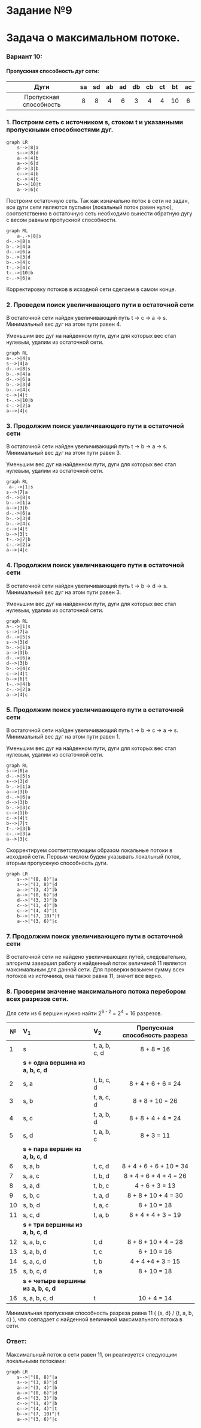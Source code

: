# Задание №9
# Задача о максимальном потоке.

### Вариант 10:
#### Пропускная способность дуг сети:

|          Дуги          | sa | sd | ab | ad | db | cb | ct | bt | ac | 
|:----------------------:|:--:|:--:|:--:|:--:|:--:|:--:|:--:|:--:|:--:|
| Пропускная способность | 8  | 8  | 4  | 6  | 3 | 4  | 4  | 10  |  6 |

### 1. Построим сеть с источником **s**, стоком **t** и указанными пропускными способностями дуг.

```mermaid
graph LR
    s-->|8|a
    s-->|8|d
    a-->|4|b
    a-->|6|d
    d-->|3|b
    c-->|4|b
    c-->|4|t
    b-->|10|t
    a-->|6|c
```

Построим остаточную сеть. Так как изначально поток в сети не задан, все дуги сети являются пустыми (локальный поток равен нулю), соответственно в остаточную сеть необходимо вынести обратную дугу с весом равным пропускной способности.

```mermaid
graph RL
    a-.->|8|s
d-.->|8|s
b-.->|4|a
d-.->|6|a
b-.->|3|d
b-.->|4|c
t-.->|4|c
t-.->|10|b
c-.->|6|a
```
Корректировку потоков в исходной сети сделаем в самом конце.

### 2. Проведем поиск увеличивающего пути в остаточной сети
В остаточной сети найден увеличивающий путь t -> c -> a -> s. Минимальный вес дуг на этом пути равен 4.

Уменьшим вес дуг на найденном пути, дуги для которых вес стал нулевым, удалим из остаточной сети.

```mermaid
graph RL
a-.->|4|s
s-->|4|a
d-.->|8|s
b-.->|4|a
d-.->|6|a
b-.->|3|d
b-.->|4|c
c-->|4|t
t-.->|10|b
c-.->|2|a
a-->|4|c
```

### 3. Продолжим поиск увеличивающего пути в остаточной сети
В остаточной сети найден увеличивающий путь t -> b -> a -> s. Минимальный вес дуг на этом пути равен 3.

Уменьшим вес дуг на найденном пути, дуги для которых вес стал нулевым, удалим из остаточной сети.

```mermaid
graph RL
 a-.->|1|s
s-->|7|a
d-.->|8|s
b-.->|1|a
a-->|3|b
d-.->|6|a
b-.->|3|d
b-.->|4|c
c-->|4|t
b-->|3|t
t-.->|7|b
c-.->|2|a
a-->|4|c
```

### 4. Продолжим поиск увеличивающего пути в остаточной сети
В остаточной сети найден увеличивающий путь t -> b -> d -> s. Минимальный вес дуг на этом пути равен 3.

Уменьшим вес дуг на найденном пути, дуги для которых вес стал нулевым, удалим из остаточной сети.

```mermaid
graph RL
a-.->|1|s
s-->|7|a
d-.->|5|s
s-->|3|d
b-.->|1|a
a-->|3|b
d-.->|6|a
d-->|3|b
b-.->|4|c
c-->|4|t
b-->|6|t
t-.->|4|b
c-.->|2|a
a-->|4|c
```

### 5. Продолжим поиск увеличивающего пути в остаточной сети
В остаточной сети найден увеличивающий путь t -> b -> c -> a -> s. Минимальный вес дуг на этом пути равен 1.

Уменьшим вес дуг на найденном пути, дуги для которых вес стал нулевым, удалим из остаточной сети.

```mermaid
graph RL
s-->|8|a
d-.->|5|s
s-->|3|d
b-.->|1|a
a-->|3|b
d-.->|6|a
d-->|3|b
b-.->|3|c
с-->|1|b
c-->|4|t
b-->|7|t
t-.->|3|b
c-.->|3|a
a-->|3|c
```
Скорректируем соответствующим образом локальные потоки в исходной сети. Первым числом будем указывать локальный поток, вторым пропускную способность дуги. 

```mermaid
graph LR
    s-->|"(8, 8)"|a
    s-->|"(3, 8)"|d
    a-->|"(3, 4)"|b
    a-->|"(0, 6)"|d
    d-->|"(3, 3)"|b
    c-->|"(1, 4)"|b
    c-->|"(4, 4)"|t
    b-->|"(7, 10)"|t
    a-->|"(3, 6)"|c
```

### 7. Продолжим поиск увеличивающего пути в остаточной сети
В остаточной сети не найдено увеличивающих путей, следовательно, алгоритм завершил работу и найденный поток величиной 11 является максимальным для данной сети. Для проверки возьмем сумму всех потоков из источника, она также равна 11, значит все верно.

### 8. Проверим значение максимального потока перебором всех разрезов сети.

Для сети из 6 вершин нужно найти 2<sup>6 - 2</sup> = 2<sup>4</sup> = 16 разрезов. 

| № | V<sub>1</sub>                      | V<sub>2</sub>    | Пропускная способность разреза |
|---|:-----------------------------------|:-----------------|:------------------------------:|
| 1 | s                                  | t, a, b, c, d    |           8 + 8 = 16    |
|   | **s + одна вершина из a, b, c, d** |                  |                                |
| 2 | s, a                               | t, b, c, d       |         8 + 4 + 6 + 6 = 24     |
| 3 | s, b                               | t, a, c, d       |       8 + 8 + 10 = 26       |
| 4 | s, c                               | t, a, b, d       |         8 + 8 + 4 + 4 = 24    |
| 5 | s, d                               | t, a, b, c       |         8 + 3 = 11        |
|   | **s + пара вершин из a, b, c, d**  |                  |                                |
| 6 | s, a, b                            | t, c, d          |       8 + 4 + 6 + 6 + 10 = 34     |
| 7 | s, a, c                            | t, b, d          |         8 + 4 + 6 + 4 + 4 = 26       |
| 8 | s, a, d                            | t, b, c          |       4 + 6 + 3 = 13     |
| 9 | s, b, c                            | t, a, d          |       8 + 8 + 10 + 4 = 30      |
|10 | s, b, d                            | t, a, c          |       8 + 10 = 18     |
|11 | s, c, d                            | t, a, b          |        8 + 4 + 4 + 3 = 19        |
|   | **s + три вершины из a, b, c, d**  |                  |                                |
|12 | s, a, b, c                         | t, d             |         8 + 6 + 10 + 4 = 28       |
|13 | s, a, b, d                         | t, c             |       6 + 10 = 16     |
|14 | s, a, c, d                         | t, b             |         4 + 4 +4 + 3 = 15       |
|15 | s, b, c, d                         | t, a             |          8 + 10 = 18       |
|   |**s + четыре вершины из a, b, c, d**|                  |                                |
|16 | s, a, b, c, d                      | t                |            10 + 4 = 14        |

Минимальная пропускная способность разреза равна 11 ( {s, d} / {t, a, b, c} ), что совпадает с найденной величиной максимального потока в сети.

### Ответ:
Максимальный поток в сети равен 11,  он реализуется следующим локальными потоками:
```mermaid
graph LR
    s-->|"(8, 8)"|a
    s-->|"(3, 8)"|d
    a-->|"(3, 4)"|b
    a-->|"(0, 6)"|d
    d-->|"(3, 3)"|b
    c-->|"(1, 4)"|b
    c-->|"(4, 4)"|t
    b-->|"(7, 10)"|t
    a-->|"(3, 6)"|c
```
